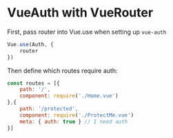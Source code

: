 # VueAuth with VueRouter

First, pass router into Vue.use when setting up ``vue-auth``

```javascript
Vue.use(Auth, {
	router
})
```

Then define which routes require auth:

```javascript
const routes = [{
	path: '/',
	component: require('./Home.vue')
},{
	path: '/protected',
	component: require('./ProtectMe.vue')
	meta: { auth: true } // I need auth
}]
```

